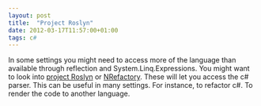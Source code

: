 ```yaml
---
layout: post
title:  "Project Roslyn"
date: 2012-03-17T11:57:00+01:00
tags: c#
---
```


In some settings you might need to access more of the language than available through reflection and System.Linq.Expressions. You might want to look into <a href="http://msdn.microsoft.com/en-us/hh543916">project Roslyn</a> or <a href="https://github.com/icsharpcode/NRefactory/">NRefactory</a>. These will let you access the c# parser. This can be useful in many settings. For instance, to refactor c#. To render the code to another language.
<div style="clear: both;"></div>